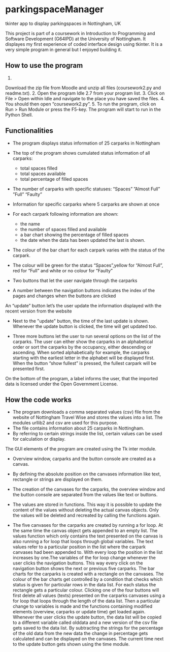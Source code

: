 # parkingspaceManager
tkinter app to display parkingspaces in Nottingham, UK

This project is part of a coursework in Introduction to Programming and Software Development (G64IPD) at 
the University of Nottingham.
It displayes my first experience of coded interface design using tkinter. 
It is a very simple program in general but I enjoyed building it.


How to use the program
-
1. 
Download the zip file from Moodle and unzip all files (coursework2.py and readme.txt).
2. Open the program Idle 2.7 from your program list. 
3. Click on File > Open within Idle and navigate to the place you have saved the files. 
4. You should then open “coursework2.py”. 
5. To run the program, click on Run > Run Module or press the F5-key. The program will start to run in the Python Shell.


Functionalities
-
- The program displays status information of 25 carparks in Nottingham
- The top of the program shows cumulated status information of all carparks: 
	- total spaces filled
	- total spaces available
	- total percentage of filled spaces
- The number of carparks with specific statuses:
	“Spaces”
	”Almost Full”
	”Full”
	“Faulty” 

- Information for specific carparks where 5 carparks are shown at once
- For each carpark following information are shown: 
	- the name
	- the number of spaces filled and available
	- a bar chart showing the percentage of filled spaces
	- the date when the data has been updated the last is shown. 
- The colour of the bar chart for each carpark varies with the status of the carpark. 
- The colour will be green for the status “Spaces”,yellow for “Almost Full”, red for “Full” and white or no 
  colour for “Faulty”
- Two buttons that let the user navigate through the carparks 
- A number between the navigation buttons indicates the index of the pages and changes when the buttons are clicked

An “update” button let’s the user update the information displayed with the recent version from the website
- Next to the "update" button, the time of the last update is shown. Whenever the update button is clicked, the time will get 
  updated too.

- Three more buttons let the user to run several options on the list of the carparks. The user can either show the carparks 
  in an alphabetical order or 
sort the carparks by the occupancy, either descending or ascending. When sorted alphabetically 
for example, the carparks starting with the earliest letter in the alphabet will be displayed 
first. When the button “show fullest” is pressed, the fullest carpark will be presented first.

On the bottom of the program, a label informs the user, that the imported data is licensed under 
the Open Government License.


How the code works
-
- The program downloads a comma separated values (csv) file from the website of Nottingham Travel 
  Wise and stores the values into a list. The modules urllib2 and csv are used for this purpose. 
- The file contains information about 25 carparks in Nottingham.
- By referring to certain strings inside the list, certain values can be used for calculation or display.

The GUI elements of the program are created using the Tk inter module. 
- Overview window, carparks and the button console are created as a canvas. 
- By defining the absolute position on the canvases information like text, rectangle or strings are displayed on them.
 
- The creation of the canvases for the carparks, the overview window and the button console are separated from the values 
  like text or buttons. 
- The values are stored in functions. This way it is possible to update the content of the values without deleting 
  the actual canvas objects. Only the values will be deleted and recreated by calling the functions 
  again. 
- The five canvases for the carparks are created by running a for loop. 
  At the same time the canvas object gets appended to an empty list. The values function which only contains the text presented on 
the canvas is also running a for loop that loops through global variables. The text values refer to a 
particular position in the list where the carpark canvases had been appended to. With every loop the 
position in the list increases by one.The variables of the for loop change whenever the user clicks the 
navigation buttons. This way every click on the navigation button shows the next or previous five 
carparks.
The bar charts for the carparks is created with a rectangle on the canvases. The colour of the 
bar charts get controlled by a condition that checks which status is given for particular rows in the data 
list. For each status the rectangle gets a particular colour.
Clicking one of the four buttons will first 
delete all values (texts) presented on the carparks canvases using a for loop that loops through the length 
of the data list. Then a particular change to variables is made and the functions containing modified 
elements (overview, carparks or update time) get loaded again.
Whenever the user clicks the update button, 
the data list will be copied to a different variable called olddata and a new version of the csv file gets 
saved to the data list. By subtracting the strings for the percentage of the old data from the new data the 
change in percentage gets calculated and can be displayed on the canvases.
The current time next to the update button gets shown using the time module.

